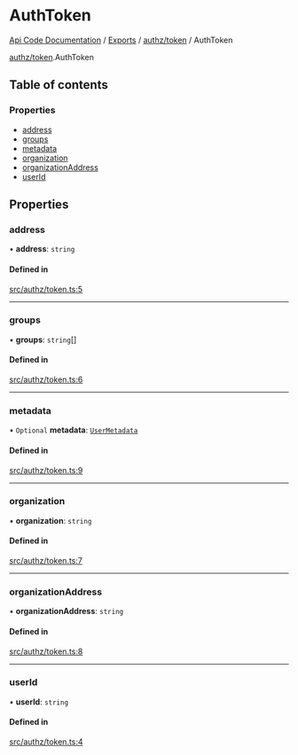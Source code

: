# AuthToken
 
[Api Code Documentation](../README.md) / [Exports](../modules.md) / [authz/token](../modules/authz_token.md) / AuthToken

[authz/token](../modules/authz_token.md).AuthToken

## Table of contents

### Properties

- [address](authz_token.AuthToken.md#address)
- [groups](authz_token.AuthToken.md#groups)
- [metadata](authz_token.AuthToken.md#metadata)
- [organization](authz_token.AuthToken.md#organization)
- [organizationAddress](authz_token.AuthToken.md#organizationaddress)
- [userId](authz_token.AuthToken.md#userid)

## Properties

### address

• **address**: `string`

#### Defined in

[src/authz/token.ts:5](https://github.com/openkfw/TruBudget/blob/3b9e793/api/src/authz/token.ts#L5)

___

### groups

• **groups**: `string`[]

#### Defined in

[src/authz/token.ts:6](https://github.com/openkfw/TruBudget/blob/3b9e793/api/src/authz/token.ts#L6)

___

### metadata

• `Optional` **metadata**: [`UserMetadata`](../modules/service_domain_metadata.md#usermetadata)

#### Defined in

[src/authz/token.ts:9](https://github.com/openkfw/TruBudget/blob/3b9e793/api/src/authz/token.ts#L9)

___

### organization

• **organization**: `string`

#### Defined in

[src/authz/token.ts:7](https://github.com/openkfw/TruBudget/blob/3b9e793/api/src/authz/token.ts#L7)

___

### organizationAddress

• **organizationAddress**: `string`

#### Defined in

[src/authz/token.ts:8](https://github.com/openkfw/TruBudget/blob/3b9e793/api/src/authz/token.ts#L8)

___

### userId

• **userId**: `string`

#### Defined in

[src/authz/token.ts:4](https://github.com/openkfw/TruBudget/blob/3b9e793/api/src/authz/token.ts#L4)

